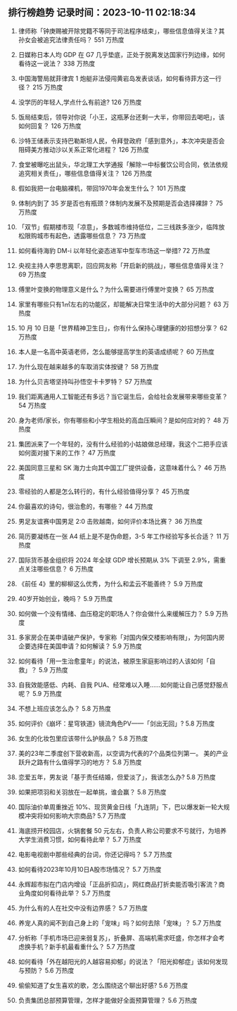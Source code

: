 
## 排行榜趋势 记录时间：2023-10-11 02:18:34
  
  1. 律师称「钟庚赐被开除党籍不等同于司法程序结束」，哪些信息值得关注？其孙女会被追究法律责任吗？ 551 万热度
    
  2. 日媒称日本人均 GDP 在 G7 几乎垫底，正处于脱离发达国家行列边缘，如何看待这一说法？ 338 万热度
    
  3. 中国海警局就菲律宾 1 炮艇非法侵闯黄岩岛发表谈话，如何看待菲方这一行径？ 215 万热度
    
  4. 没学历的年轻人,学点什么有前途? 126 万热度
    
  5. 饭局结束后，领导对你说「小王，这瓶茅台还剩一大半，你带回去喝吧」，该如何回复？ 126 万热度
    
  6. 沙特王储表示支持巴勒斯坦人民，令拜登政府「感到意外」，本次冲突是否会阻碍美方推动沙以关系正常化进程？ 126 万热度
    
  7. 食堂被曝吃出鼠头，华北理工大学通报「解除一中标餐饮公司合同，依法依规追究相关责任」，哪些信息值得关注？ 126 万热度
    
  8. 假如我把一台电脑裸机，带回1970年会发生什么？ 101 万热度
    
  9. 体制内到了 35 岁是否也有瓶颈？体制内发展不及预期是否会选择裸辞？ 75 万热度
    
  10. 「双节」假期楼市现「凉意」，多数城市维持低位，二三线跌多涨少，临阵放松限购城市有起色，透露哪些信息？ 73 万热度
    
  11. 如何看待海豹 DM-i 以年轻化姿态进军中型车市场这一举措? 72 万热度
    
  12. 央视主持人李思思离职，回应网友称「开启新的挑战」，哪些信息值得关注？ 69 万热度
    
  13. 傅里叶变换的物理意义是什么？为什么需要进行傅里叶变换？ 65 万热度
    
  14. 家里有哪些只有1㎡左右的功能区，却能解决日常生活中的大部分问题？ 63 万热度
    
  15. 10 月 10 日是「世界精神卫生日」，你有什么保持心理健康的妙招想分享？ 62 万热度
    
  16. 本人是一名高中英语老师，怎么能够提高学生的英语成绩呢？ 60 万热度
    
  17. 为什么现在越来越多的车取消实体按键？ 58 万热度
    
  18. 为什么贝吉塔坚持叫孙悟空卡卡罗特？ 57 万热度
    
  19. 我们距离通用人工智能还有多远？当它诞生后，会给社会发展带来哪些变革？ 54 万热度
    
  20. 身为老师/家长，你有哪些和小学生相处的高血压瞬间？是如何应对的？ 48 万热度
    
  21. 集团派来了一个年轻的，没有什么经验的小姑娘做总经理，我这个二把手应该如何面对接下来的工作？ 47 万热度
    
  22. 美国同意三星和 SK 海力士向其中国工厂提供设备，这意味着什么？ 46 万热度
    
  23. 零经验的人都是怎么转行的，有什么经验值得分享？ 45 万热度
    
  24. 你最喜欢的诗句，很治愈的，有哪些？ 44 万热度
    
  25. 男足友谊赛中国男足 2:0 击败越南，如何评价本场比赛？ 36 万热度
    
  26. 简历要凝练在一张 A4 纸上是不是伪命题，3-5 年工作经验写多长合适？ 11 万热度
    
  27. 国际货币基金组织将 2024 年全球 GDP 增长预期从 3% 下调至 2.9%，需重点关注哪些信息？ 6 万热度
    
  28. 《前任 4》里的柳柳这么优秀，为什么和孟云不能善终？ 5.9 万热度
    
  29. 40岁开始创业，晚吗？ 5.9 万热度
    
  30. 如何做一个没有情绪、血压稳定的职场人？你会做什么来缓解压力？ 5.9 万热度
    
  31. 多家房企在美申请破产保护，专家称「对国内保交楼影响有限」，为何国内房企要选择在美国申请？如何解读？ 5.9 万热度
    
  32. 如何看待「用一生治愈童年」的说法，被原生家庭影响过的人该如何「自救」？ 5.9 万热度
    
  33. 自我效能感低、内耗、自我 PUA、经常难以入睡……如何能让自己感觉舒服点呢？ 5.9 万热度
    
  34. 不想上班应该怎么办？ 5.8 万热度
    
  35. 如何评价《崩坏：星穹铁道》镜流角色PV——「剑出无回」? 5.8 万热度
    
  36. 女生的化妆包里应该带什么护肤品？ 5.8 万热度
    
  37. 美的23年二季度创下营收新高，以空调为代表的7个品类位列第一。 美的产业跃升之路有什么值得学习的地方？ 5.8 万热度
    
  38. 恋爱五年，男友说「基于责任结婚，但爱淡了」，我该怎么办? 5.8 万热度
    
  39. 如果把项羽和关羽放在一起单挑，谁会赢？ 5.8 万热度
    
  40. 国际油价单周重挫近 10%、现货黄金日线「九连阴」下，巴以爆发新一轮大规模冲突将如何影响大宗商品? 5.7 万热度
    
  41. 海底捞开校园店，火锅套餐 50 元左右，负责人称公司要求不亏就行，为培养大学生消费习惯，如何看待此举？ 5.7 万热度
    
  42. 电影电视剧中那些经典的台词，你还记得吗？ 5.7 万热度
    
  43. 如何看待2023年10月10日A股市场情况？ 5.7 万热度
    
  44. 永辉超市拟在门店内增设「正品折扣店」，网红商品打折卖能否吸引客流？商业角度如何看待此举？ 5.7 万热度
    
  45. 为什么有的人在社交中没有边界感？ 5.7 万热度
    
  46. 养宠人真的闻不到自己身上的「宠味」吗？如何去除「宠味」？ 5.7 万热度
    
  47. 分析称「手机市场已迎来弱复苏」，折叠屏、高端机需求旺盛，你怎样才会考虑换手机？新手机最看重什么？ 5.7 万热度
    
  48. 如何看待「外在越阳光的人越容易抑郁」的说法？「阳光抑郁症」该如何发现与预防？ 5.6 万热度
    
  49. 偷偷知道了女生喜欢的歌，怎么围绕这个聊出好感? 5.6 万热度
    
  50. 负责集团总部预算管理，怎样才能做好全面预算管理？ 5.6 万热度
    